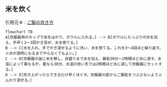 ## 米を炊く

引用元☆ : [ご飯の炊き方](https://park.ajinomoto.co.jp/recipe/basic/cookrice/)  

```mermaid
flowchart TB
A[炊飯器用のカップで米をはかり、ボウルに入れる。] --> B[ボウルにたっぷりの水を加え、手早く2～3回かき混ぜ、水を捨てる。]
B --> C[水を入れ、手でかき混ぜるように洗い、水を捨てる。これを3～4回ほど繰り返す。※水が透明になるまでやらなくてもよい。]
C --> D[炊飯器の釜に米を移し、目盛りまで水を加え、最低30分～2時間ほど水に浸す。水温によって異なるが、夏なら30分、水温の低い冬では2時間ほど水に浸して炊飯器にセットする。]
D --> E[炊き上がったらできるだけ早くほぐす。炊飯器の底からご飯粒をつぶさないようふんわり混ぜる。]
```
